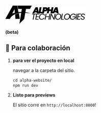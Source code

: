<p>
  <a href="https://www.alphaside-beta.netlify.app">
    <img alt="Alphaside" src="https://raw.githubusercontent.com/Mr3agle/alpha-website/5696151c8f268f8330f169bac1d101024143acb6/src/images/logo/AT-Logo-Complete-Black.svg" width="250" />
  </a>
</p>
<b>(beta)</b>


## 🚀 Para colaboración

1.  **para ver el proyecto en local**

    navegar a la carpeta del sitio.

    ```shell
    cd alpha-website/
    npm run dev
    ```

2.  **Listo para previews**

    El sitio corre en `http://localhost:8000`!